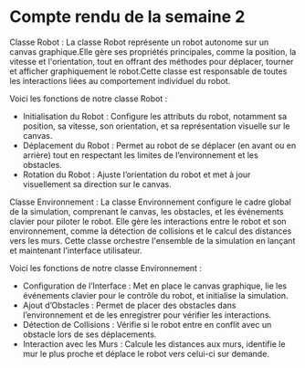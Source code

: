 # Compte rendu de la semaine 2

Classe Robot :
La classe Robot représente un robot autonome sur un canvas graphique.Elle gère ses propriétés principales, comme la position, la vitesse et l'orientation, 
tout en offrant des méthodes pour déplacer, tourner et afficher graphiquement le robot.Cette classe est responsable de toutes les interactions liées au comportement individuel du robot.

Voici les fonctions de notre classe Robot :
   * Initialisation du Robot : Configure les attributs du robot, notamment sa position, sa vitesse, son orientation, et sa représentation visuelle sur le canvas.
   * Déplacement du Robot : Permet au robot de se déplacer (en avant ou en arrière) tout en respectant les limites de l’environnement et les obstacles.
   * Rotation du Robot : Ajuste l’orientation du robot et met à jour visuellement sa direction sur le canvas.
     
Classe Environnement :
La classe Environnement configure le cadre global de la simulation, comprenant le canvas, les obstacles, et les événements clavier pour piloter le robot. 
Elle gère les interactions entre le robot et son environnement, comme la détection de collisions et le calcul des distances vers les murs. 
Cette classe orchestre l'ensemble de la simulation en lançant et maintenant l'interface utilisateur.

Voici les fonctions de notre classe Environnement :
  * Configuration de l’Interface : Met en place le canvas graphique, lie les événements clavier pour le contrôle du robot, et initialise la simulation.
  * Ajout d’Obstacles : Permet de placer des obstacles dans l’environnement et de les enregistrer pour vérifier les interactions.
  * Détection de Collisions : Vérifie si le robot entre en conflit avec un obstacle lors de ses déplacements.
  * Interaction avec les Murs : Calcule les distances aux murs, identifie le mur le plus proche et déplace le robot vers celui-ci sur demande.

